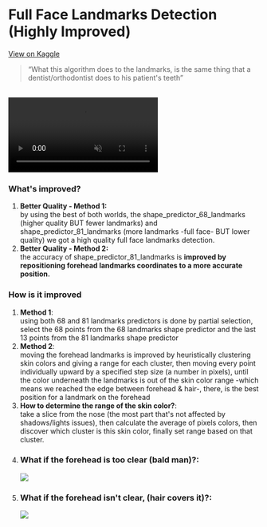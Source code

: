 # Full Face Landmarks Detection (Highly Improved)
<a href="https://www.kaggle.com/zeyadkhalid/full-face-81-landmarks-detection-highly-improved" target="_blank">View on Kaggle</a>
> “What this algorithm does to the landmarks, is the same thing that a dentist/orthodontist does to his patient's teeth”

<br>
<video src="https://user-images.githubusercontent.com/50156227/141507657-155285f7-096b-4818-9a63-a19075954969.mp4" autoplay muted loop></video>


<br>
<h3>What's improved?</h3>

<ol>
    <li>
        <b>Better Quality - Method 1:</b><br>
by using the best of both worlds, the shape_predictor_68_landmarks (higher quality BUT fewer landmarks) and shape_predictor_81_landmarks (more landmarks -full face- BUT lower quality) we got a high quality full face landmarks detection.<br>
    </li>
    <li>
        <b>Better Quality - Method 2:</b><br>
the accuracy of shape_predictor_81_landmarks is <b>improved by repositioning forehead landmarks coordinates to a more accurate position.</b><br>
    </li>
</ol>



<h3>How is it improved</h3>
<ol>
    <li>
        <b>Method 1</b>:<br>
using both 68 and 81 landmarks predictors is done by partial selection, select the 68 points from the 68 landmarks shape predictor and the last 13 points from the 81 landmarks shape predictor<br>
    </li>
    <li>
        <b>Method 2</b>:<br>
moving the forehead landmarks is improved by heuristically clustering skin colors and giving a range for each cluster, then moving every point individually upward by a specified step size (a number in pixels), until the color underneath the landmarks is out of the skin color range -which means we reached the edge between forehead & hair-, there, is the best position for a landmark on the forehead<br>
    </li>
    <li>
        <b>How to determine the range of the skin color?</b>: <br>
take a slice from the nose (the most part that's not affected by shadows/lights issues), then calculate the average of pixels colors, then discover which cluster is this skin color, finally set range based on that cluster. <br>
    </li>
    <li>
        <h3>What if the forehead is too clear (bald man)?:</h3>
        <img src="https://user-images.githubusercontent.com/50156227/140418814-a4609dce-9a43-4a30-9518-74242663d93e.gif">
       <br>
    </li>
    <li>
        <h3>What if the forehead isn't clear, (hair covers it)?:</h3>
        <img src="https://user-images.githubusercontent.com/50156227/140418889-f76ac8d2-4389-4f30-9f67-cc41d8defd6e.gif">
    </li>
</ol>

